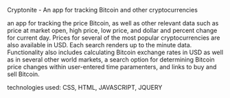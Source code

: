 Cryptonite - An app for tracking Bitcoin and other cryptocurrencies

an app for tracking the price Bitcoin, as well as other relevant data such as price at market open, high price, low price, and dollar and percent change for current day.  Prices for several of the most popular cryptocurrencies are also available in USD. Each search renders up to the minute data. Functionality also includes calculating Bitcoin exchange rates in USD as well as in several other world markets, a search option for determining Bitcoin price changes within user-entered time paramenters, and links to buy and sell Bitcoin.  


technologies used:  CSS, HTML, JAVASCRIPT, JQUERY